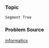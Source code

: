 ### Topic

    Segment Tree

### Problem Source

[informatics](http://informatics.mccme.ru/mod/statements/view3.php?chapterid=3314#1)
